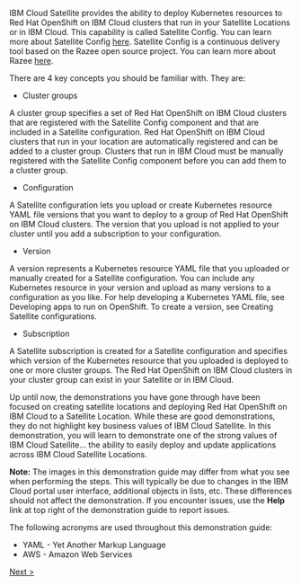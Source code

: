 IBM Cloud Satellite provides the ability to deploy Kubernetes resources to Red Hat OpenShift on IBM Cloud clusters that run in your Satellite Locations or in IBM Cloud. This capability is called Satellite Config. You can learn more about Satellite Config <a href="https://cloud.ibm.com/docs/satellite?topic=satellite-cluster-config#satcon-terminology" target="_blank">here</a>. Satellite Config is a continuous delivery tool based on the Razee open source project. You can learn more about Razee <a href="https://razee.io" target="_blank">here</a>.

There are 4 key concepts you should be familiar with. They are:

- Cluster groups
 
A cluster group specifies a set of Red Hat OpenShift on IBM Cloud clusters that are registered with the Satellite Config component and that are included in a Satellite configuration. Red Hat OpenShift on IBM Cloud clusters that run in your location are automatically registered and can be added to a cluster group. Clusters that run in IBM Cloud must be manually registered with the Satellite Config component before you can add them to a cluster group.

- Configuration

A Satellite configuration lets you upload or create Kubernetes resource YAML file versions that you want to deploy to a group of Red Hat OpenShift on IBM Cloud clusters. The version that you upload is not applied to your cluster until you add a subscription to your configuration. 
  
- Version

A version represents a Kubernetes resource YAML file that you uploaded or manually created for a Satellite configuration. You can include any Kubernetes resource in your version and upload as many versions to a configuration as you like. For help developing a Kubernetes YAML file, see Developing apps to run on OpenShift. To create a version, see Creating Satellite configurations.
  
- Subscription

A Satellite subscription is created for a Satellite configuration and specifies which version of the Kubernetes resource that you uploaded is deployed to one or more cluster groups. The Red Hat OpenShift on IBM Cloud clusters in your cluster group can exist in your Satellite or in IBM Cloud. 
  
Up until now, the demonstrations you have gone through have been focused on creating satellite locations and deploying Red Hat OpenShift on IBM Cloud to a Satellite Location. While these are good demonstrations, they do not highlight key business values of IBM Cloud Satellite. In this demonstration, you will learn to demonstrate one of the strong values of IBM Cloud Satellite... the ability to easily deploy and update applications across IBM Cloud Satellite Locations.

**Note:** The images in this demonstration guide may differ from what you see when performing the steps. This will typically be due to changes in the IBM Cloud portal user interface, additional objects in lists, etc. These differences should not affect the demonstration. If you encounter issues, use the **Help** link at top right of the demonstration guide to report issues.

The following acronyms are used throughout this demonstration guide:
- YAML - Yet Another Markup Language
- AWS - Amazon Web Services

[Next >](01.02%20The%20Food%20Delivery%20Application.md) 
